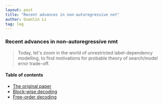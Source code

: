```yaml
---
layout: post
title: "Recent advances in non-autoregressive not"
author: Guanlin Li
tag: log
---
```


### Recent advances in non-autoregressive nmt

> Today, let's zoom in the world of unrestricted label-dependency modelling, to find motivations for probable theory of search/model error trade-off.

#### Table of contents

* [The original paper](#the-original-paper)
* [Block-wise decoding](#block-wise-decoding)
* [Free-order decoding](#free-order-decoding)

